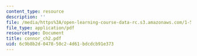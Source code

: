 ```yaml
---
content_type: resource
description: ''
file: /media/https%3A/open-learning-course-data-rc.s3.amazonaws.com/1-561-motion-based-design-fall-2003/6c9b8b2d047850c24d61bdcdcb91e373_connor_ch2.pdf
file_type: application/pdf
resourcetype: Document
title: connor_ch2.pdf
uid: 6c9b8b2d-0478-50c2-4d61-bdcdcb91e373
---
```

